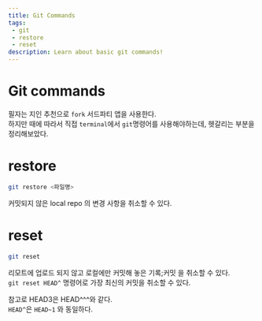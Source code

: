 ```yaml
---
title: Git Commands
tags: 
 - git
 - restore
 - reset
description: Learn about basic git commands!
---
```


# Git commands
필자는 지인 추천으로 `fork` 서드파티 앱을 사용한다.  
하지만 때에 따라서 직접 `terminal`에서 `git`명령어를 사용해야하는데, 헷갈리는 부분을 정리해보았다.   

# restore
```bash
git restore <파일명>
```
커밋되지 않은 local repo 의 변경 사항을 취소할 수 있다.  

# reset
```bash
git reset
```
리모트에 업로드 되지 않고 로컬에만 커밋해 놓은 기록;커밋 을 취소할 수 있다.  
`git reset HEAD^` 명령어로 가장 최신의 커밋을 취소할 수 있다.  

참고로 HEAD3은 HEAD^^^와 같다.  
`HEAD^`은 `HEAD~1` 와 동일하다.  
